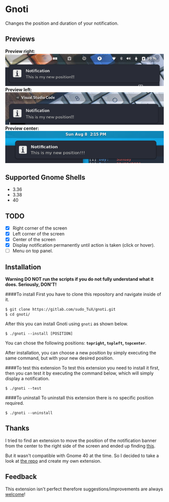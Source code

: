 # Gnoti
Changes the position and duration of your notification.

## Previews
**Preview right:**
![preview-right](./screenshots/right.png)
**Preview left:**
![preview-left](./screenshots/left.png)
**Preview center:**
![preview-left](./screenshots/center.png)

## Supported Gnome Shells
- 3.36
- 3.38
- 40

## TODO

- [X] Right corner of the screen
- [X] Left corner of the screen
- [X] Center of the screen
- [X] Display notification permanently until action is taken (click or hover).
- [ ] Menu on top panel.

## Installation
**Warning DO NOT run the scripts if you do not fully understand what it does. Seriously, DON'T!**

####To install
First you have to clone this repository and navigate inside of it.
```
$ git clone https://gitlab.com/sudo_TuX/gnoti.git
$ cd gnoti/
```

After this you can install Gnoti using `gnoti` as shown below.
```
$ ./gnoti --install [POSITION]
```
You can chose the following positions: **`topright`, `topleft`, `topcenter`**.

After installation, you can choose a new position by simply executing the same command, but with your new desired position.

####To test this extension
To test this extension you need to install it first, then you can test it by executing the command below, which will simply display a notification.
```
$ ./gnoti --test
```

####To uninstall
To uninstall this extension there is no specific position required.
```
$ ./gnoti --uninstall
```

## Thanks
I tried to find an extension to move the position of the  notification banner from the center to the right side of the screen and ended up finding [this](https://github.com/brunodrugowick/notification-position-gnome-extension).

But it wasn't compatible with Gnome 40 at the time. So I decided to take a look at [the repo](https://github.com/brunodrugowick/notification-position-gnome-extension) and create my own extension.

## Feedback
This extension isn't perfect therefore suggestions/improvements are always [welcome](https://gitlab.com/sudo_TuX/gnoti/-/issues)!
